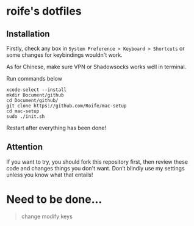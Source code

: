 # roife's dotfiles
## Installation
Firstly, check any box in `System Preference > Keyboard > Shortcuts` or some changes for keybindings wouldn't work.

As for Chinese, make sure VPN or Shadowsocks works well in terminal.

Run commands below

    xcode-select --install
    mkdir Document/github
    cd Document/github/
    git clone https://github.com/Roife/mac-setup
    cd mac-setup
    sudo ./init.sh

Restart after everything has been done!

## Attention
If you want to try, you should fork this repository first, then review these code and changes things you don't want. Don’t blindly use my settings unless you know what that entails!

# Need to be done...
> change modify keys
